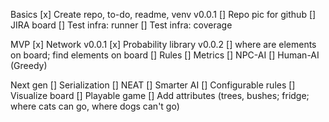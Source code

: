 Basics
[x] Create repo, to-do, readme, venv v0.0.1
[] Repo pic for github
[] JIRA board
[] Test infra: runner
[] Test infra: coverage

MVP
[x] Network v0.0.1
[x] Probability library v0.0.2
[] where are elements on board; find elements on board
[] Rules
[] Metrics
[] NPC-AI
[] Human-AI (Greedy)

Next gen
[] Serialization
[] NEAT
[] Smarter AI
[] Configurable rules
[] Visualize board
[] Playable game
[] Add attributes (trees, bushes; fridge; where cats can go, where dogs can't go)
